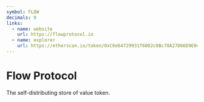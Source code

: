 ```yaml
---
symbol: FLOW
decimals: 9
links:
  - name: website
    url: https://flowprotocol.io
  - name: explorer
    url: https://etherscan.io/token/0xC6e64729931f60D2c8Bc70A27D66D9E0c28D1BF9
---
```


# Flow Protocol

The self-distributing store of value token.
